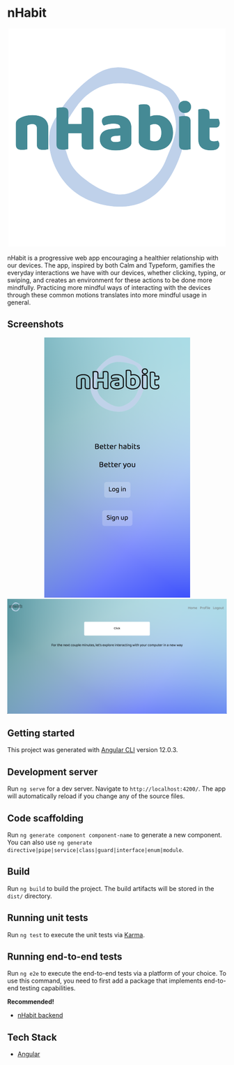 # nHabit

<p align="center">
  <img src="./src/assets/icons/nhabit-icon4.png" />
</p>

nHabit is a progressive web app encouraging a healthier relationship with our devices. The app, inspired by both Calm and Typeform, gamifies the everyday interactions we have with our devices, whether clicking, typing, or swiping, and creates an environment for these actions to be done more mindfully. Practicing more mindful ways of interacting with the devices through these common motions translates into more mindful usage in general.

## Screenshots

<p align="center">
  <img src="./src/assets/images/mobilescreenshot.png" />
  <img src="./src/assets/images/desktopscreenshot.png" />
</p>

## Getting started

This project was generated with [Angular CLI](https://github.com/angular/angular-cli) version 12.0.3.

## Development server

Run `ng serve` for a dev server. Navigate to `http://localhost:4200/`. The app will automatically reload if you change any of the source files.

## Code scaffolding

Run `ng generate component component-name` to generate a new component. You can also use `ng generate directive|pipe|service|class|guard|interface|enum|module`.

## Build

Run `ng build` to build the project. The build artifacts will be stored in the `dist/` directory.

## Running unit tests

Run `ng test` to execute the unit tests via [Karma](https://karma-runner.github.io).

## Running end-to-end tests

Run `ng e2e` to execute the end-to-end tests via a platform of your choice. To use this command, you need to first add a package that implements end-to-end testing capabilities.

**Recommended!**

- [nHabit backend](https://github.com/kipvla/nhabit-backend)

## Tech Stack

- [Angular](https://angular.io/)
